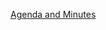 [Agenda and Minutes](https://docs.google.com/document/d/1nKxbfUdIKvtTlCAdYG_yDCwNJuC0011GxnCE4zHaXwA/edit?usp=sharing)
